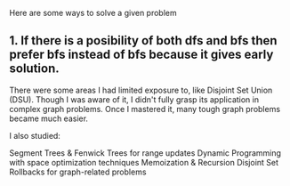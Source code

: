 Here are some ways to solve a given problem

## 1. If there is a posibility of both  dfs and bfs then prefer bfs instead of bfs because it gives early solution.

There were some areas I had limited exposure to, like Disjoint Set Union (DSU). Though I was aware of it, I didn't fully grasp its application in complex graph problems. Once I mastered it, many tough graph problems became much easier.

I also studied:

Segment Trees & Fenwick Trees for range updates
Dynamic Programming with space optimization techniques
Memoization & Recursion
Disjoint Set Rollbacks for graph-related problems